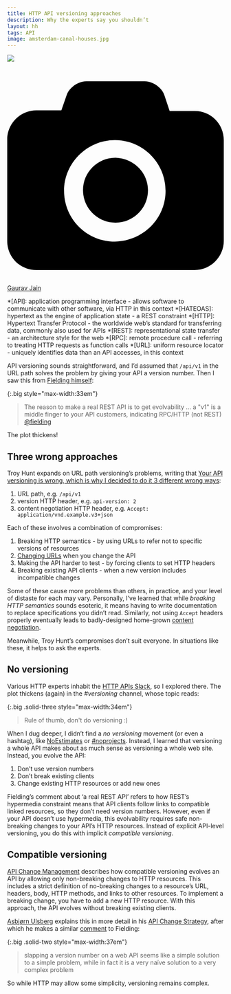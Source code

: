 ```yaml
---
title: HTTP API versioning approaches
description: Why the experts say you shouldn’t
layout: hh
tags: API
image: amsterdam-canal-houses.jpg
---
```


![](amsterdam-canal-houses.jpg)

<a class="unsplash" href="https://unsplash.com/photos/2K2SR19RLg8" rel="noopener noreferrer"><span><svg xmlns="http://www.w3.org/2000/svg" viewBox="0 0 32 32"><title>unsplash-logo</title><path d="M20.8 18.1c0 2.7-2.2 4.8-4.8 4.8s-4.8-2.1-4.8-4.8c0-2.7 2.2-4.8 4.8-4.8 2.7.1 4.8 2.2 4.8 4.8zm11.2-7.4v14.9c0 2.3-1.9 4.3-4.3 4.3h-23.4c-2.4 0-4.3-1.9-4.3-4.3v-15c0-2.3 1.9-4.3 4.3-4.3h3.7l.8-2.3c.4-1.1 1.7-2 2.9-2h8.6c1.2 0 2.5.9 2.9 2l.8 2.4h3.7c2.4 0 4.3 1.9 4.3 4.3zm-8.6 7.5c0-4.1-3.3-7.5-7.5-7.5-4.1 0-7.5 3.4-7.5 7.5s3.3 7.5 7.5 7.5c4.2-.1 7.5-3.4 7.5-7.5z"></path></svg></span><span>Gaurav Jain</span></a>

*[API]: application programming interface - allows software to communicate with other software, via HTTP in this context
*[HATEOAS]: hypertext as the engine of application state - a REST constraint
*[HTTP]: Hypertext Transfer Protocol - the worldwide web’s standard for transferring data, commonly also used for APIs
*[REST]: representational state transfer - an architecture style for the web
*[RPC]: remote procedure call - referring to treating HTTP requests as function calls
*[URL]: uniform resource locator - uniquely identifies data than an API accesses, in this context

API versioning sounds straightforward, and I’d assumed that `/api/v1` in the URL path solves the problem by giving your API a version number.
Then I saw this from [Fielding himself](https://en.wikipedia.org/wiki/Roy_Fielding):

{:.big style="max-width:33em"}
> The reason to make a real REST API is to get evolvability … 
> a "v1" is a middle finger to your API customers, indicating RPC/HTTP (not REST)
> [@fielding](https://twitter.com/fielding/status/376835835670167552)

The plot thickens!


## Three wrong approaches

Troy Hunt expands on URL path versioning’s problems, writing that
[Your API versioning is wrong, which is why I decided to do it 3 different wrong ways](https://www.troyhunt.com/your-api-versioning-is-wrong-which-is/):

1. URL path, e.g. `/api/v1`
2. version HTTP header, e.g. `api-version: 2`
3. content negotiation HTTP header, e.g. `Accept: application/vnd.example.v3+json `

Each of these involves a combination of compromises:

1. Breaking HTTP semantics - by using URLs to refer not to specific versions of resources
2. [Changing URLs](https://www.w3.org/Provider/Style/URI.html) when you change the API
3. Making the API harder to test - by forcing clients to set HTTP headers
4. Breaking existing API clients - when a new version includes incompatible changes

Some of these cause more problems than others, in practice, and your level of distaste for each may vary.
Personally, I’ve learned that while _breaking HTTP semantics_ sounds esoteric,
it means having to write documentation to replace specifications you didn’t read.
Similarly, not using `Accept` headers properly eventually leads to badly-designed home-grown
[content negotiation](https://en.wikipedia.org/wiki/Content_negotiation).

Meanwhile, Troy Hunt’s compromises don’t suit everyone.
In situations like these, it helps to ask the experts.

## No versioning

Various HTTP experts inhabit the [HTTP APIs Slack](http://slack.httpapis.com), so I explored there.
The plot thickens (again) in the _#versioning_ channel, whose topic reads:

{:.big .solid-three style="max-width:34em"}
> Rule of thumb, don't do versioning :)

When I dug deeper, I didn’t find a _no versioning_ movement (or even a hashtag), like
[NoEstimates](https://ronjeffries.com/xprog/articles/the-noestimates-movement/) or
[#noprojects](https://noprojects.org).
Instead, I learned that versioning a whole API makes about as much sense as versioning a whole web site.
Instead, you evolve the API:

1. Don’t use version numbers
2. Don’t break existing clients
3. Change existing HTTP resources or add new ones

Fielding’s comment about ‘a real REST API’ refers to how REST’s hypermedia constraint means that API clients follow links to compatible linked resources, so they don’t need version numbers.
However, even if your API doesn’t use hypermedia, this evolvability requires safe non-breaking changes to your API’s HTTP resources.
Instead of explicit API-level versioning, you do this with implicit _compatible versioning_.

## Compatible versioning

[API Change Management](https://medium.com/good-api/api-change-management-2fe5bba32e9b)
describes how compatible versioning evolves an API by allowing only non-breaking changes to HTTP resources.
This includes a strict definition of no-breaking changes to a resource’s URL, headers, body, HTTP methods, and links to other resources.
To implement a breaking change, you have to add a new HTTP resource.
With this approach, the API evolves without breaking existing clients.

[Asbjørn Ulsberg](https://asbjor.nu) explains this in more detail in his
[API Change Strategy](https://nordicapis.com/api-change-strategy/),
after which he makes a similar [comment](http://disq.us/p/2fkzd4w) to Fielding:

{:.big .solid-two style="max-width:37em"}
> slapping a version number on a web API seems like a simple solution to a simple problem,
> while in fact it is a very naïve solution to a very complex problem

So while HTTP may allow some simplicity, versioning remains complex.
